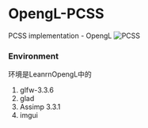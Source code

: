 # OpengL-PCSS
PCSS implementation - OpengL
![PCSS](https://user-images.githubusercontent.com/50079348/151932544-6069906a-630e-4792-a566-f50e7ab5dbac.png)
### Environment
环境是LeanrnOpengL中的
1. glfw-3.3.6
2. glad
3. Assimp 3.3.1
4. imgui 
